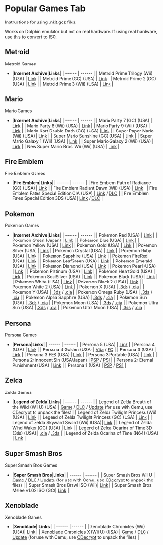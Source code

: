 # Popular Games Tab

Instructions for using .nkit.gcz files:

Works on Dolphin emulator but not on real hardware.
If using real hardware, use [this](https://archive.org/compress/NKitFullyLoaded2020429) to convert to ISO.

## Metroid<br/>

Metroid Games

- |**Internet Archive**|**Links**|
| ------ | ------ |
| Metroid Prime Trilogy (Wii) (USA) | [Link](https://archive.org/download/WiiRedumpNKitPart4/Metroid%20Prime%20Trilogy%20%28USA%29/Metroid%20Prime%20Trilogy%20%28USA%29.nkit.gcz) |
| Metroid Prime (GC) (USA) | [Link](https://archive.org/download/GCRedumpNKitPart1/Metroid%20Prime%20%28USA%29.nkit.gcz) |
| Metroid Prime 2 (GC) (USA) | [Link](https://archive.org/download/GCRedumpNKitPart1/Metroid%20Prime%202%20-%20Echoes%20%28USA%29.nkit.gcz) |
| Metroid Prime 3 (Wii) (USA) | [Link](https://archive.org/download/WiiRedumpNKitPart4/Metroid%20Prime%203%20-%20Corruption%20%28USA%29/Metroid%20Prime%203%20-%20Corruption%20%28USA%29.nkit.gcz) |



## Mario<br/>

Mario Games

- |**Internet Archive**|**Links**|
| ------ | ------ |
| Mario Party 7 (GC) (USA) | [Link](https://archive.org/download/GCRedumpNKitPart1/Mario%20Party%207%20%28USA%29%20%28Rev%201%29.nkit.gcz) |
| Mario Party 8 (Wii) (USA) | [Link](https://archive.org/download/WiiRedumpNKitPart4/Mario%20Party%208%20%28USA%29%20%28Rev%201%29/Mario%20Party%208%20%28USA%29%20%28Rev%201%29.nkit.gcz) |
| Mario Party 9 (Wii) (USA) | [Link](https://archive.org/download/WiiRedumpNKitPart4/Mario%20Party%209%20%28USA%2C%20Asia%29%20%28En%2CFr%2CEs%29/Mario%20Party%209%20%28USA%2C%20Asia%29%20%28En%2CFr%2CEs%29.nkit.gcz) |
| Mario Kart Double Dash (GC) (USA) |[Link](https://archive.org/download/GCRedumpNKitPart1/Mario%20Kart%20-%20Double%20Dash%21%21%20%28USA%29.nkit.gcz) |
| Super Paper Mario (Wii) (USA) | [Link](https://archive.org/download/WiiRedumpNKitPart7/Super%20Paper%20Mario%20%28USA%29/Super%20Paper%20Mario%20%28USA%29.nkit.gcz) |
| Super Mario Sunshine (GC) (USA) | [Link](https://archive.org/download/GCRedumpNKitPart2/Super%20Mario%20Sunshine%20%28USA%29.nkit.gcz) |
| Super Mario Galaxy 1 (Wii) (USA) | [Link](https://archive.org/download/WiiRedumpNKitPart7/Super%20Mario%20Galaxy%20%28USA%29%20%28En%2CFr%2CEs%29/Super%20Mario%20Galaxy%20%28USA%29%20%28En%2CFr%2CEs%29.nkit.gcz) |
| Super Mario Galaxy 2 (Wii) (USA) | [Link](https://archive.org/download/WiiRedumpNKitPart7/Super%20Mario%20Galaxy%202%20%28USA%29%20%28En%2CFr%2CEs%29/Super%20Mario%20Galaxy%202%20%28USA%29%20%28En%2CFr%2CEs%29.nkit.gcz) |
| New Super Mario Bros. Wii (Wii) (USA) | [Link](https://archive.org/download/WiiRedumpNKitPart5/New%20Super%20Mario%20Bros.%20Wii%20%28USA%29%20%28En%2CFr%2CEs%29%20%28Rev%201%29/New%20Super%20Mario%20Bros.%20Wii%20%28USA%29%20%28En%2CFr%2CEs%29%20%28Rev%201%29.nkit.gcz) |

## Fire Emblem<br/>

Fire Emblem Games

- |**Fire Emblem**|**Links**|
| ------ | ------ |
| Fire Emblem Path of Radiance (GC) (USA) | [Link](https://archive.org/download/GCRedumpNKitPart1/Fire%20Emblem%20-%20Path%20of%20Radiance%20%28USA%29.nkit.gcz) |
| Fire Emblem Radiant Dawn (Wii) (USA) | [Link](https://archive.org/download/WiiRedumpNKitPart3/Fire%20Emblem%20-%20Radiant%20Dawn%20%28USA%29/Fire%20Emblem%20-%20Radiant%20Dawn%20%28USA%29.nkit.gcz) |
| Fire Emblem Fates Special Edition CIA (USA) | [Link](https://drive.google.com/file/d/1cwUzoPGJUmmmMjMb4_B-apWyM-XULc05/view?usp=sharing) / [DLC](https://drive.google.com/file/d/1KzuIYhdt7WabzdEj3A6Rbktmcl54LBXE/view?usp=sharing) |
| Fire Emblem Fates Special Edition 3DS (USA)| [Link](https://archive.org/download/3ds-main-encrypted/Fire%20Emblem%20Fates%20-%20Special%20Edition%20%28USA%29.7z) / [DLC](https://drive.google.com/file/d/1KzuIYhdt7WabzdEj3A6Rbktmcl54LBXE/view?usp=sharing) |

## Pokemon<br/>

Pokemon Games

- |**Internet Archive**|**Links**|
| ------ | ------ |
| Pokemon Red (USA) | [Link](https://archive.org/download/pkmn_collection/pkmn%20collection/GB/Pokemon%20-%20Red%20Version%20%28USA%2C%20Europe%29%20%28SGB%20Enhanced%29.zip) |
| Pokemon Green (Japan) | [Link](https://archive.org/download/pkmn_collection/pkmn%20collection/GB/Pocket%20Monsters%20-%20Midori%20%28Japan%29%20%28SGB%20Enhanced%29.zip) |
| Pokemon Blue (USA) | [Link](https://archive.org/download/pkmn_collection/pkmn%20collection/GB/Pokemon%20-%20Blue%20Version%20%28USA%2C%20Europe%29%20%28SGB%20Enhanced%29.zip) |
| Pokemon Yellow (USA) | [Link](https://archive.org/download/pkmn_collection/pkmn%20collection/GB/Pokemon%20-%20Yellow%20Version%20-%20Special%20Pikachu%20Edition%20%28USA%2C%20Europe%29%20%28CGB%2BSGB%20Enhanced%29.zip) |
| Pokemon Gold (USA) | [Link](https://archive.org/download/pkmn_collection/pkmn%20collection/GBC/Pokemon%20-%20Gold%20Version%20%28USA%2C%20Europe%29%20%28SGB%20Enhanced%29%20%28GB%20Compatible%29.zip) |
| Pokemon Silver (USA) | [Link](https://archive.org/download/pkmn_collection/pkmn%20collection/GBC/Pokemon%20-%20Silver%20Version%20%28USA%2C%20Europe%29%20%28SGB%20Enhanced%29%20%28GB%20Compatible%29.zip) |
| Pokemon Crystal (USA) | [Link](https://archive.org/download/pkmn_collection/pkmn%20collection/GBC/Pokemon%20-%20Crystal%20Version%20%28USA%29.zip) |
| Pokemon Ruby (USA) | [Link](https://archive.org/download/pkmn_collection/pkmn%20collection/GBA/Pokemon%20-%20Ruby%20Version%20%28USA%29.zip) |
| Pokemon Sapphire (USA) | [Link](https://archive.org/download/pkmn_collection/pkmn%20collection/GBA/Pokemon%20-%20Sapphire%20Version%20%28USA%29.zip) |
| Pokemon FireRed (USA) | [Link](https://archive.org/download/pkmn_collection/pkmn%20collection/GBA/Pokemon%20-%20FireRed%20Version%20%28USA%29.zip) |
| Pokemon LeafGreen (USA) | [Link](https://archive.org/download/pkmn_collection/pkmn%20collection/GBA/Pokemon%20-%20LeafGreen%20Version%20%28USA%29.zip) |
| Pokemon Emerald (USA) | [Link](https://archive.org/download/pkmn_collection/pkmn%20collection/GBA/Pokemon%20-%20Emerald%20Version%20%28USA%2C%20Europe%29.zip) |
| Pokemon Diamond (USA) | [Link](https://archive.org/download/pkmn_collection/pkmn%20collection/NDS/Pokemon%20-%20Diamond%20Version%20%28USA%29%20%28Rev%205%29.zip) |
| Pokemon Pearl (USA) | [Link](https://archive.org/download/pkmn_collection/pkmn%20collection/NDS/Pokemon%20-%20Pearl%20Version%20%28USA%29%20%28Rev%205%29.zip) |
| Pokemon Platinum (USA) | [Link](https://archive.org/download/pkmn_collection/pkmn%20collection/NDS/Pokemon%20-%20Platinum%20Version%20%28USA%29.zip) |
| Pokemon HeartGold (USA) | [Link](https://archive.org/download/pkmn_collection/pkmn%20collection/NDS/Pokemon%20-%20HeartGold%20Version%20%28USA%29.zip) |
| Pokemon SoulSilver (USA) | [Link](https://archive.org/download/pkmn_collection/pkmn%20collection/NDS/Pokemon%20-%20SoulSilver%20Version%20%28USA%29.zip) |
| Pokemon Black (USA) | [Link](https://archive.org/download/pkmn_collection/pkmn%20collection/NDS/Pokemon%20-%20Black%20Version%20%28USA%2C%20Europe%29%20%28NDSi%20Enhanced%29.zip) |
| Pokemon White (USA) | [Link](https://archive.org/download/pkmn_collection/pkmn%20collection/NDS/Pokemon%20-%20White%20Version%20%28USA%2C%20Europe%29%20%28NDSi%20Enhanced%29.zip) |
| Pokemon Black 2 (USA) | [Link](https://archive.org/download/pkmn_collection/pkmn%20collection/NDS/Pokemon%20-%20Black%20Version%202%20%28USA%2C%20Europe%29%20%28NDSi%20Enhanced%29.zip) |
| Pokemon White 2 (USA) | [Link](https://archive.org/download/pkmn_collection/pkmn%20collection/NDS/Pokemon%20-%20White%20Version%202%20%28USA%2C%20Europe%29%20%28NDSi%20Enhanced%29.zip) |
| Pokemon X (USA) | [.3ds](https://archive.org/download/pkmn_collection/3DS/Pokemon%20X%20%28USA%29%20%28En%2CJa%2CFr%2CDe%2CEs%2CIt%2CKo%29%20%283DS%29.7z) / [.cia](https://archive.org/download/pkmn_collection/3DS/Pokemon%20X%20%28USA%29%20%28En%2CJa%2CFr%2CDe%2CEs%2CIt%2CKo%29%20%28CIA%29.7z) |
| Pokemon Y (USA) | [.3ds](https://archive.org/download/pkmn_collection/3DS/Pokemon%20Y%20%28USA%29%20%28En%2CJa%2CFr%2CDe%2CEs%2CIt%2CKo%29%20%283DS%29.7z) / [.cia](https://archive.org/download/pkmn_collection/3DS/Pokemon%20Y%20%28USA%29%20%28En%2CJa%2CFr%2CDe%2CEs%2CIt%2CKo%29%20%28CIA%29.7z) |
| Pokemon Omega Ruby (USA) | [.3ds](https://archive.org/download/pkmn_collection/3DS/Pokemon%20Omega%20Ruby%20%28USA%29%20%28En%2CJa%2CFr%2CDe%2CEs%2CIt%2CKo%29%20%28Rev%202%29%20%283DS%29.7z) / [.cia](https://archive.org/download/pkmn_collection/3DS/Pokemon%20Omega%20Ruby%20%28USA%29%20%28En%2CJa%2CFr%2CDe%2CEs%2CIt%2CKo%29%20%28Rev%202%29%20%28CIA%29.7z) |
| Pokemon Alpha Sapphire (USA) | [.3ds](https://archive.org/download/pkmn_collection/3DS/Pokemon%20Alpha%20Sapphire%20%28USA%29%20%28En%2CJa%2CFr%2CDe%2CEs%2CIt%2CKo%29%20%28Rev%202%29%20%283DS%29.7z) / [.cia](https://archive.org/download/pkmn_collection/3DS/Pokemon%20Alpha%20Sapphire%20%28USA%29%20%28En%2CJa%2CFr%2CDe%2CEs%2CIt%2CKo%29%20%28Rev%202%29%20%28CIA%29.7z) |
| Pokemon Sun (USA) | [.3ds](https://archive.org/download/pkmn_collection/3DS/Pokemon%20Sun%20%28USA%29%20%28En%2CJa%2CFr%2CDe%2CEs%2CIt%2CZh%2CKo%29%20%283DS%29.7z) / [.cia](https://archive.org/download/pkmn_collection/3DS/Pokemon%20Sun%20%28USA%29%20%28En%2CJa%2CFr%2CDe%2CEs%2CIt%2CZh%2CKo%29%20%28CIA%29.7z) | 
| Pokemon Moon (USA) | [.3ds](https://archive.org/download/pkmn_collection/3DS/Pokemon%20Moon%20%28USA%29%20%28En%2CJa%2CFr%2CDe%2CEs%2CIt%2CZh%2CKo%29%20%283DS%29.7z) / [.cia](https://archive.org/download/pkmn_collection/3DS/Pokemon%20Moon%20%28USA%29%20%28En%2CJa%2CFr%2CDe%2CEs%2CIt%2CZh%2CKo%29%20%28CIA%29.7z) |
| Pokemon Ultra Sun (USA) | [.3ds](https://archive.org/download/pkmn_collection/3DS/Pokemon%20Ultra%20Sun%20%28USA%29%20%28En%2CJa%2CFr%2CDe%2CEs%2CIt%2CZh%2CKo%29%20%283DS%29.7z) / [.cia](https://archive.org/download/pkmn_collection/3DS/Pokemon%20Ultra%20Sun%20%28USA%29%20%28En%2CJa%2CFr%2CDe%2CEs%2CIt%2CZh%2CKo%29%20%28CIA%29.7z) |
| Pokemon Ultra Moon (USA) | [.3ds](https://archive.org/download/pkmn_collection/3DS/Pokemon%20Ultra%20Moon%20%28USA%29%20%28En%2CJa%2CFr%2CDe%2CEs%2CIt%2CZh%2CKo%29%20%283DS%29.7z) / [.cia](https://archive.org/download/pkmn_collection/3DS/Pokemon%20Ultra%20Moon%20%28USA%29%20%28En%2CJa%2CFr%2CDe%2CEs%2CIt%2CZh%2CKo%29%20%28CIA%29.7z) |

## Persona<br/>

Persona Games

- |**Persona**|**Links**|
| ------ | ------ |
| Persona 5 (USA) | [Link](https://nopaystation.com/view/PS3/NPUB31848/HDDBOOTPERSONA05/1?version=1) |
| Persona 4 (USA) | [Link](https://archive.org/download/redumpSonyPlaystation2UsaGames2018Aug01Part2/Shin%20Megami%20Tensei%20-%20Persona%204%20%28USA%29.7z) |
| Persona 4 Golden (USA) | [Vita](https://nopaystation.com/view/PSV/PCSE00120/PERSONA4GOLDEN01/1?version=1.01) / [PC](https://drive.google.com/file/d/1dALfgu038IyOiT2rCd4iK1tfy7Q55DBO/view?usp=sharing) |
| Persona 3 (USA) | [Link](https://archive.org/download/redumpSonyPlaystation2UsaGames2018Aug01Part2/Shin%20Megami%20Tensei%20-%20Persona%203%20%28USA%29.7z) |
| Persona 3 FES (USA) | [Link](https://archive.org/download/redumpSonyPlaystation2UsaGames2018Aug01Part2/Shin%20Megami%20Tensei%20-%20Persona%203%20FES%20%28USA%29.7z) |
| Persona 3 Portable (USA) | [Link](https://archive.org/download/redump.psp.p2/Shin%20Megami%20Tensei%20-%20Persona%203%20Portable%20%28USA%29.zip) |
| Persona 2: Innocent Sin (USA/Japan) | [PSP](https://archive.org/download/redump.psp.p2/Shin%20Megami%20Tensei%20-%20Persona%202%20-%20Innocent%20Sin%20%28USA%29.zip) / [PS1](https://archive.org/download/redump.psx.p3/Persona%202%20-%20Tsumi%20-%20Innocent%20Sin%20%28Japan%29.zip) |
| Persona 2: Eternal Punishment (USA) | [Link](https://archive.org/download/redump.psx.p3/Persona%202%20-%20Eternal%20Punishment%20%28USA%29.zip) |
| Persona 1 (USA) | [PSP](https://archive.org/download/redump.psp.p2/Shin%20Megami%20Tensei%20-%20Persona%20%28USA%29.zip) / [PS1](https://archive.org/download/redump.psx.p3/Persona%20%28USA%29.zip) |

## Zelda<br/>

Zelda Games

- |**Legend of Zelda**|**Links**|
| ------ | ------ |
| Legend of Zelda Breath of the Wild (Wii U) (USA) | [Game](https://drive.google.com/file/d/1CckvkzzQ8onTOcceKX_HIC9reu9RYw5I/view?usp=sharing) / [DLC](https://drive.google.com/file/d/1vtE7EMMRw3WggWb2YmcC0kdYbNEbjjmL/view?usp=sharing) / [Update](https://drive.google.com/file/d/1_a8omXQOJ2s1M8Ae2YPWKBIA5aF8CzgK/view?usp=sharing)  (for use with Cemu, use [CDecrypt](https://wiki.agilly1989.xyz/books/wiiu/page/cdecrypt) to unpack the files) |
| Legend of Zelda Twilight Princess (Wii) (USA) | [Link](https://archive.org/download/WiiRedumpNKitPart4/Legend%20of%20Zelda%2C%20The%20-%20Twilight%20Princess%20%28USA%29/Legend%20of%20Zelda%2C%20The%20-%20Twilight%20Princess%20%28USA%29.nkit.gcz) |
| Legend of Zelda Twilight Princess (GC) (USA) | [Link](https://archive.org/download/GCRedumpNKitPart1/Legend%20of%20Zelda%2C%20The%20-%20Twilight%20Princess%20%28USA%29.nkit.gcz) |
| Legend of Zelda Skyward Sword (Wii) (USA)| [Link](https://archive.org/download/WiiRedumpNKitPart4/Legend%20of%20Zelda%2C%20The%20-%20Skyward%20Sword%20%28USA%29%20%28En%2CFr%2CEs%29/Legend%20of%20Zelda%2C%20The%20-%20Skyward%20Sword%20%28USA%29%20%28En%2CFr%2CEs%29.nkit.gcz) |
| Legend of Zelda Wind Waker (GC) (USA) | [Link](https://archive.org/download/GCRedumpNKitPart1/Legend%20of%20Zelda%2C%20The%20-%20The%20Wind%20Waker%20%28USA%29.nkit.gcz) |
| Legend of Zelda Ocarina of Time 3D (3ds) (USA) | [.cia](https://drive.google.com/file/d/1-sf2HaW4h-II0ZKK8nskSLDxT5ewgSJX/view?usp=sharing) / [.3ds](https://archive.org/download/nintendo-3ds-complete-collection/3DS0033%20-%20The%20Legend%20of%20Zelda%20Ocarina%20of%20Time%203D%20%28U%29.3ds.7z) |
| Legend of Zelda Ocarina of Time (N64) (USA) | [Link](https://archive.org/download/pkmn_collection/Legend%20of%20Zelda%2C%20The%20-%20Ocarina%20of%20Time%20%28USA%29.zip) |

## Super Smash Bros<br/>

Super Smash Bros Games

- |**Super Smash Bros**|**Links**| 
| ------ | ------ |
| Super Smash Bros Wii U | [Game](https://drive.google.com/file/d/1lbLLPYJQM3Y5oRoB74XLsFOVLbXFFgs-/view?usp=sharing) / [DLC](https://drive.google.com/file/d/1Jh6CNafyvrTFkS-36UVCEMDn0xKn4_SX/view?usp=sharing) / [Update](https://drive.google.com/file/d/1mXwmcZf6Z-tRm8Dmkb7tjbz_qZFx5YHf/view?usp=sharing)  (for use with Cemu, use [CDecrypt](https://wiki.agilly1989.xyz/books/wiiu/page/cdecrypt) to unpack the files) |
| Super Smash Bros Brawl ISO (Wii)| [Link](https://archive.org/download/WiiRedumpNKitPart7/Super%20Smash%20Bros.%20Brawl%20%28USA%29%20%28Rev%201%29/Super%20Smash%20Bros.%20Brawl%20%28USA%29%20%28Rev%201%29.nkit.gcz) |
| Super Smash Bros Melee v1.02 ISO (GC)| [Link](https://archive.org/download/GCRedumpNKitPart2/Super%20Smash%20Bros.%20Melee%20%28USA%29%20%28En%2CJa%29.nkit.gcz) | 

## Xenoblade<br/>

Xenoblade Games

- |**Xenoblade**| **Links** |
| ------ | ------ |
| Xenoblade Chronicles (Wii) (USA)| [Link](https://archive.org/download/WiiRedumpNKitPart8/Xenoblade%20Chronicles%20%28USA%29%20%28En%2CFr%2CEs%29/Xenoblade%20Chronicles%20%28USA%29%20%28En%2CFr%2CEs%29.nkit.gcz) |
| Xenoblade Chronicles X (Wii U) (USA) | [Game](https://drive.google.com/file/d/1_GYMvb3y54sYIHJhUyGNt9S8zIiFB2kc/view?usp=sharing) / [DLC](https://drive.google.com/file/d/1eXrKAlaQZMghVAv_Q6zj-akvFqS9OT8x/view?usp=sharing) / [Update](https://drive.google.com/file/d/1i-9Lzbq5vakIlvt6oGWquewGFWa9hke6/view?usp=sharing) (for use with Cemu, use [CDecrypt](https://wiki.agilly1989.xyz/books/wiiu/page/cdecrypt) to unpack the files) |